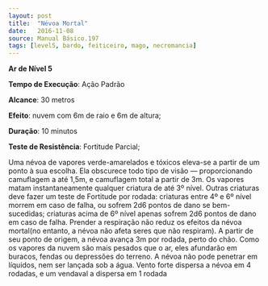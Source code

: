```yaml
---
layout: post
title:  "Névoa Mortal"
date:   2016-11-08
source: Manual Básico.197
tags: [level5, bardo, feiticeiro, mago, necromancia]
---
```


**Ar de Nível 5**

**Tempo de Execução**: Ação Padrão

**Alcance**: 30 metros

**Efeito**: nuvem com 6m de raio e 6m de altura;

**Duração**: 10 minutos

**Teste de Resistência**: Fortitude Parcial;

Uma névoa de vapores verde-amarelados e tóxicos eleva-se a partir de um ponto à sua escolha.
Ela obscurece todo tipo de visão — proporcionando camuflagem a até 1,5m, e camuflagem total a partir de 3m.
Os vapores matam instantaneamente qualquer criatura de até 3º nível. 
Outras criaturas deve fazer um teste de Fortitude por rodada: criaturas entre 4º e 6º nível morrem em caso de falha, ou sofrem 2d6 pontos de dano se bem-sucedidas; criaturas acima de 6º nível apenas sofrem 2d6 pontos de dano em caso de falha.
Prender a respiração não reduz os efeitos da névoa mortal(no entanto, a névoa não afeta seres que não respiram).
A partir de seu ponto de origem, a névoa avança 3m por rodada, perto do chão. Como os vapores da nuvem são mais pesados que o ar, eles afundarão em buracos, fendas ou depressões do terreno. 
A névoa não pode penetrar em líquidos, nem ser lançada sob a água.
Vento forte dispersa a névoa em 4 rodadas, e um vendaval a dispersa em 1 rodada